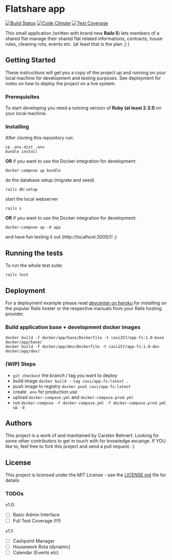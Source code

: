 # Flatshare app

[![Build Status](https://travis-ci.org/casi/flatshare_app.svg?branch=master)](https://travis-ci.org/casi/flatshare_app)
[![Code Climate](https://codeclimate.com/github/casi/flatshare_app/badges/gpa.svg)](https://codeclimate.com/github/casi/flatshare_app)
[![Test Coverage](https://codeclimate.com/github/casi/flatshare_app/badges/coverage.svg)](https://codeclimate.com/github/casi/flatshare_app/coverage)

This small application (written with brand new **Rails 5**) lets members of a shared flat manage their shared flat related informations, contracts, house rules, cleaning rota, events etc. (at least that is the plan ;) )

## Getting Started

These instructions will get you a copy of the project up and running on your local machine for development and testing purposes. See deployment for notes on how to deploy the project on a live system.

### Prerequisites

To start developing you need a running version of **Ruby (at least 2.3.1)** on your local machine.

### Installing

After cloning this repository run:

```
cp .env.dist .env
bundle install
```

**OR** if you want to use the Docker integration for development:

```
docker-compose up bundle
```

do the database setup (migrate and seed)

```
rails db:setup
```

start the local webserver

```
rails s
```

**OR** if you want to use the Docker integration for development:

```
docker-compose up -d app
```

and have fun testing it out (http://localhost:3000/)! ;)

## Running the tests

To run the whole test suite:

```
rails test
```

## Deployment

For a deployment example please read [devcenter on heroku](https://devcenter.heroku.com/articles/getting-started-with-rails4#deploy-your-application-to-heroku) for installing on the popular Rails hoster or the respective manuals from your Rails hosting provider.

### Build application base + development docker images

    docker build -f docker/app/base/Dockerfile -t casi257/app-fs:1.0-base docker/app/base/
    docker build -f docker/app/dev/Dockerfile -t casi257/app-fs:1.0-dev docker/app/dev/

### (WIP) Steps

- `git checkout` the branch / tag you want to deploy
- build image `docker build --tag casi/app-fs:latest .`
- push image to registry `docker push casi/app-fs:latest`
- create `.env` for production use
- upload `docker-compose.yml` and `docker-compose.prod.yml`
- run `docker-compose -f docker-compose.yml -f docker-compose.prod.yml up -d`

## Authors

This project is a work of and maintained by Carsten Behnert. Looking for some other contributors to get in touch with for knowledge excange. If YOU like to, feel free to fork this project and send a pull request. :)

## License

This project is licensed under the MIT License - see the [LICENSE.md](LICENSE.md) file for details

### TODOs

v1.0:

- [ ] Basic Admin Interface
- [ ] Full Test Coverage (!!!)

v1.1:

- [ ] Cashpoint Manager
- [ ] Housework Rota (dynamic)
- [ ] Calendar (Events etc)
